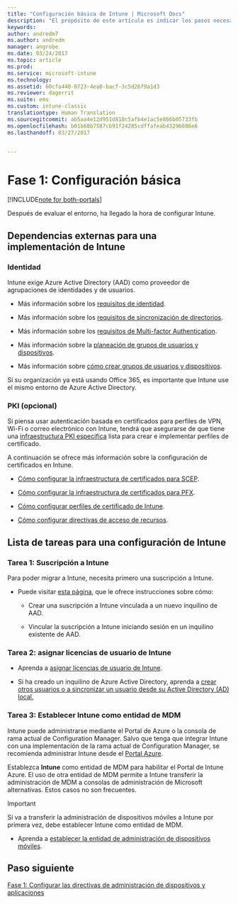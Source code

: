 ```yaml
---
title: "Configuración básica de Intune | Microsoft Docs"
description: "El propósito de este artículo es indicar los pasos necesarios para configurar Microsoft Intune."
keywords: 
author: andredm7
ms.author: andredm
manager: angrobe
ms.date: 03/24/2017
ms.topic: article
ms.prod: 
ms.service: microsoft-intune
ms.technology: 
ms.assetid: 60cfa440-0723-4ea0-bacf-3c5d26f9a1d3
ms.reviewer: dagerrit
ms.suite: ems
ms.custom: intune-classic
translationtype: Human Translation
ms.sourcegitcommit: ab5aa4e12d951d818c5afb4e1ac5e866b05733fb
ms.openlocfilehash: b01b68b7587cb91f24285cdffafeab43296886e6
ms.lasthandoff: 03/27/2017


---
```


# <a name="phase-1-basic-setup"></a>Fase 1: Configuración básica

[!INCLUDE[note for both-portals](../includes/note-for-both-portals.md)]

Después de evaluar el entorno, ha llegado la hora de configurar Intune.

## <a name="external-dependencies-for-an-intune-deployment"></a>Dependencias externas para una implementación de Intune

### <a name="identity"></a>Identidad

Intune exige Azure Active Directory (AAD) como proveedor de agrupaciones de identidades y de usuarios.

-   Más información sobre los [requisitos de identidad](https://docs.microsoft.com/active-directory/active-directory-hybrid-identity-design-considerations-overview#design-considerations-overview).

-   Más información sobre los [requisitos de sincronización de directorios](https://docs.microsoft.com/active-directory/active-directory-hybrid-identity-design-considerations-directory-sync-requirements).

-   Más información sobre los [requisitos de Multi-factor Authentication](https://docs.microsoft.com/active-directory/active-directory-hybrid-identity-design-considerations-multifactor-auth-requirements).

-   Más información sobre la [planeación de grupos de usuarios y dispositivos](https://docs.microsoft.com/intune/deploy-use/plan-your-user-and-device-groups).

-   Más información sobre [cómo crear grupos de usuarios y dispositivos](https://docs.microsoft.com/en-us/intune/deploy-use/use-groups-to-manage-users-and-devices-with-microsoft-intune).

Si su organización ya está usando Office 365, es importante que Intune use el mismo entorno de Azure Active Directory.

### <a name="pki-optional"></a>PKI (opcional)

Si piensa usar autenticación basada en certificados para perfiles de VPN, Wi-Fi o correo electrónico con Intune, tendrá que asegurarse de que tiene una [infraestructura PKI específica](https://docs.microsoft.com/intune/deploy-use/secure-resource-access-with-certificate-profiles) lista para crear e implementar perfiles de certificado.

A continuación se ofrece más información sobre la configuración de certificados en Intune.

-   [Cómo configurar la infraestructura de certificados para SCEP](https://docs.microsoft.com/intune/deploy-use/configure-certificate-infrastructure-for-scep).

-   [Cómo configurar la infraestructura de certificados para PFX](https://docs.microsoft.com/intune/deploy-use/configure-certificate-infrastructure-for-pfx).

-   [Cómo configurar perfiles de certificado de Intune](archivo:///C:/intune/deploy-use/https://docs.microsoft.com/intune/deploy-use/configure-intune-certificate-profiles).

-   [Cómo configurar directivas de acceso de recursos](https://docs.microsoft.com/intune/deploy-use/enable-access-to-company-resources-with-microsoft-intune).

## <a name="task-list-for-an-intune-setup"></a>Lista de tareas para una configuración de Intune

### <a name="task-1-intune-subscription"></a>Tarea 1: Suscripción a Intune

Para poder migrar a Intune, necesita primero una suscripción a Intune.

-   Puede visitar [esta página](https://portal.office.com/Signup/Signup.aspx?OfferId=40BE278A-DFD1-470a-9EF7-9F2596EA7FF9&dl=INTUNE_A&ali=1#0), que le ofrece instrucciones sobre cómo:

    -   Crear una suscripción a Intune vinculada a un nuevo inquilino de AAD.

    -   Vincular la suscripción a Intune iniciando sesión en un inquilino existente de AAD.

### <a name="task-2-assign-intune-user-licenses"></a>Tarea 2: asignar licencias de usuario de Intune

-   Aprenda a [asignar licencias de usuario de Intune](https://docs.microsoft.com/intune/get-started/start-with-a-paid-subscription-to-microsoft-intune-step-4).

-   Si ha creado un inquilino de Azure Active Directory, aprenda a [crear otros usuarios o a sincronizar un usuario desde su Active Directory (AD) local.](https://docs.microsoft.com/azure/active-directory/connect/active-directory-aadconnect)

### <a name="task-3-set-your-mdm-authority-to-intune"></a>Tarea 3: Establecer Intune como entidad de MDM

Intune puede administrarse mediante el Portal de Azure o la consola de rama actual de Configuration Manager. Salvo que tenga que integrar Intune con una implementación de la rama actual de Configuration Manager, se recomienda administrar Intune desde el [Portal Azure](https://portal.azure.com).

Establezca **Intune** como entidad de MDM para habilitar el Portal de Intune Azure. El uso de otra entidad de MDM permite a Intune transferir la administración de MDM a consolas de administración de Microsoft alternativas. Estos casos no son frecuentes.

> [!IMPORTANT]
> Si va a transferir la administración de dispositivos móviles a Intune por primera vez, debe establecer Intune como entidad de MDM.

-   Aprenda a [establecer la entidad de administración de dispositivos móviles](https://docs.microsoft.com/intune/deploy-use/prerequisites-for-enrollment#step-2-set-mdm-authority).

## <a name="next-step"></a>Paso siguiente

[Fase 1: Configurar las directivas de administración de dispositivos y aplicaciones](https://docs.microsoft.com/intune/plan-design/migration-phase1-configure-device-and-app-management-policies)

